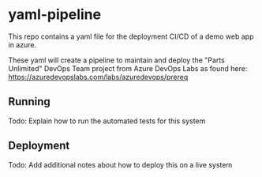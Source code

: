# yaml-pipeline

This repo contains a yaml file for the deployment CI/CD of a demo web app in azure.

These yaml will create a pipeline to maintain and deploy the "Parts Unlimited" DevOps Team project from Azure DevOps Labs as found here: https://azuredevopslabs.com/labs/azuredevops/prereq

## Running

Todo: Explain how to run the automated tests for this system

## Deployment

Todo: Add additional notes about how to deploy this on a live system
